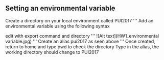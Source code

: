 ## Setting an environmental variable
Create a directory on your local environment called PUI2017
'''
Add an environmental variable using the following syntax


edit with export command and directory 
'''
![Alt text](HW1_environmental variable.jpg)
'''
Create an alias pui2017 as seen above
'''
Once created, return to home and type pwd to check the directory
Type in the alias, the working directory should change to PUI2017


